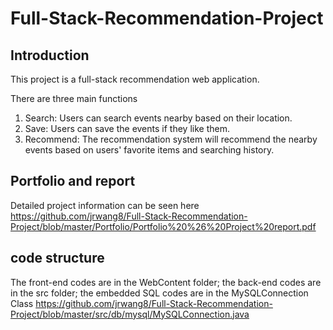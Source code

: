 # Full-Stack-Recommendation-Project

## Introduction
This project is a full-stack recommendation web application.

There are three main functions
1. Search: Users can search events nearby based on their location. 
2. Save: Users can save the events if they like them.
3. Recommend: The recommendation system will recommend the nearby events based on users' favorite items and searching history.

## Portfolio and report
Detailed project information can be seen here
https://github.com/jrwang8/Full-Stack-Recommendation-Project/blob/master/Portfolio/Portfolio%20%26%20Project%20report.pdf

## code structure
The front-end codes are in the WebContent folder; the back-end codes are in the src folder; the embedded SQL codes are in the MySQLConnection Class https://github.com/jrwang8/Full-Stack-Recommendation-Project/blob/master/src/db/mysql/MySQLConnection.java
